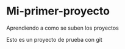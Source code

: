 # Mi-primer-proyecto
Aprendiendo a como se suben los proyectos

Esto es un proyecto de prueba con git
